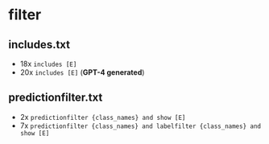 # filter

## includes.txt
* 18x `includes [E]`
* 20x `includes [E]` (**GPT-4 generated**)

## predictionfilter.txt
* 2x `predictionfilter {class_names} and show [E]`
* 7x `predictionfilter {class_names} and labelfilter {class_names} and show [E]`
